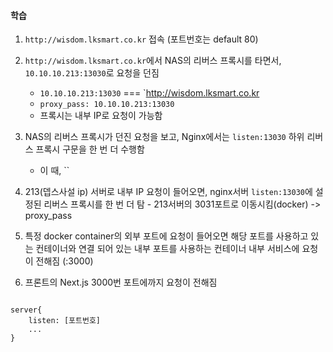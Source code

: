 
#### 학습

1. `http://wisdom.lksmart.co.kr` 접속 (포트번호는 default 80)

2. `http://wisdom.lksmart.co.kr`에서 NAS의 리버스 프록시를 타면서, `10.10.10.213:13030`로 요청을 던짐
	- `10.10.10.213:13030`  === `http://wisdom.lksmart.co.kr
	- `proxy_pass: 10.10.10.213:13030`
	- 프록시는 내부 IP로 요청이 가능함

3. NAS의 리버스 프록시가 던진 요청을 보고, Nginx에서는  `listen:13030` 하위 리버스 프록시 구문을 한 번 더 수행함
	- 이 때, ``


5. 213(뎁스사설  ip) 서버로 내부 IP 요청이 들어오면, nginx서버 `listen:13030`에 설정된 리버스 프록시를 한 번 더 탐
		- 213서버의 3031포트로 이동시킴(docker) -> proxy_pass

6. 특정 docker container의 외부 포트에 요청이 들어오면 해당 포트를 사용하고 있는 컨테이너와 연결 되어 있는 내부 포트를 사용하는 컨테이너 내부 서비스에 요청이 전해짐 (:3000)

7. 프론트의 Next.js 3000번 포트에까지 요청이 전해짐


```null

server{
	listen: [포트번호]
	...
}
```
